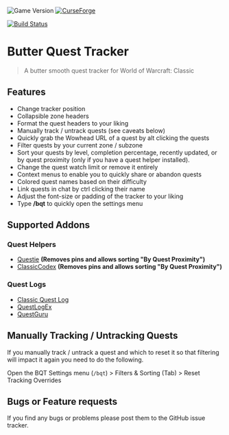 ![Game Version](https://img.shields.io/badge/Game%20Version-1.13.5-informational)
[![CurseForge](https://img.shields.io/badge/CurseForge-Published-success)](https://www.curseforge.com/wow/addons/butter-quest-tracker)

[![Build Status](https://img.shields.io/travis/com/butter-cookie-kitkat/ButterQuestTracker/master)](https://travis-ci.com/butter-cookie-kitkat/ButterQuestTracker)

# Butter Quest Tracker

> A butter smooth quest tracker for World of Warcraft: Classic

## Features

- Change tracker position
- Collapsible zone headers
- Format the quest headers to your liking
- Manually track / untrack quests (see caveats below)
- Quickly grab the Wowhead URL of a quest by alt clicking the quests
- Filter quests by your current zone / subzone
- Sort your quests by level, completion percentage, recently updated, or by quest proximity (only if you have a quest helper installed).
- Change the quest watch limit or remove it entirely
- Context menus to enable you to quickly share or abandon quests
- Colored quest names based on their difficulty
- Link quests in chat by ctrl clicking their name
- Adjust the font-size or padding of the tracker to your liking
- Type **/bqt** to quickly open the settings menu

## Supported Addons

### Quest Helpers

- [Questie](https://www.curseforge.com/wow/addons/questie) **(Removes pins and allows sorting "By Quest Proximity")**
- [ClassicCodex](https://www.curseforge.com/wow/addons/ClassicCodex) **(Removes pins and allows sorting "By Quest Proximity")**

### Quest Logs

- [Classic Quest Log](https://www.curseforge.com/wow/addons/classic-quest-log)
- [QuestLogEx](https://www.wowinterface.com/downloads/info24980-QuestLogEx.html)
- [QuestGuru](https://www.curseforge.com/wow/addons/questguru_classic)

## Manually Tracking / Untracking Quests

If you manually track / untrack a quest and which to reset it so that filtering will impact it again you need to do the following.

Open the BQT Settings menu (`/bqt`) > Filters & Sorting (Tab) > Reset Tracking Overrides

## Bugs or Feature requests

If you find any bugs or problems please post them to the GitHub issue tracker.
